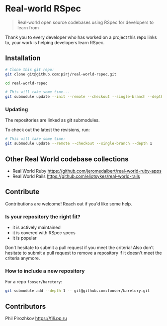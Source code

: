# Real-world RSpec

> Real-world open source codebases using RSpec for developers to learn from

Thank you to every developer who has worked on a project this repo links to,
your work is helping developers learn RSpec.

## Installation

```bash
# Clone this git repo:
git clone git@github.com:pirj/real-world-rspec.git

cd real-world-rspec

# This will take some time...
git submodule update --init --remote --checkout --single-branch --depth 1
```

### Updating

The repositories are linked as git submodules.

To check out the latest the revisions, run:

```bash
# This will take some time:
git submodule update --remote --checkout --single-branch --depth 1
```

## Other Real World codebase collections

 - Real World Ruby https://github.com/jeromedalbert/real-world-ruby-apps
 - Real World Rails https://github.com/eliotsykes/real-world-rails

## Contribute

Contributions are welcome! Reach out if you'd like some help.

### Is your repository the right fit?

- it is actively maintained
- it is covered with RSpec specs
- it is popular

Don't hesitate to submit a pull request if you meet the criteria!
Also don't hesitate to submit a pull request to remove a repository if it doesn't meet the criteria anymore.

### How to include a new repository

For a repo `fooser/baretory`:

```bash
git submodule add --depth 1 -- git@github.com:fooser/baretory.git
```

## Contributors

Phil Pirozhkov https://fili.pp.ru
